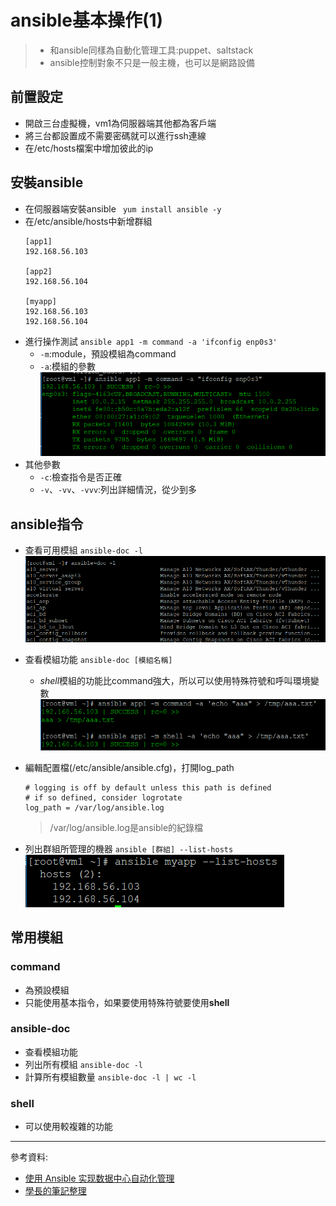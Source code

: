 # ansible基本操作(1)
> * 和ansible同樣為自動化管理工具:puppet、saltstack
> * ansible控制對象不只是一般主機，也可以是網路設備

## 前置設定
* 開啟三台虛擬機，vm1為伺服器端其他都為客戶端
* 將三台都設置成不需要密碼就可以進行ssh連線
* 在/etc/hosts檔案中增加彼此的ip
## 安裝ansible
* 在伺服器端安裝ansible
    ` yum install ansible -y`
* 在/etc/ansible/hosts中新增群組
    ```
    [app1]
    192.168.56.103

    [app2]
    192.168.56.104

    [myapp]
    192.168.56.103 
    192.168.56.104
    ```
* 進行操作測試
    `ansible app1 -m command -a 'ifconfig enp0s3'`
    * `-m`:module，預設模組為command
    * `-a`:模組的參數
    ![0422-02](./20200422/0422-02.png)
* 其他參數
    * `-c`:檢查指令是否正確
    * `-v`、`-vv`、`-vvv`:列出詳細情況，從少到多
## ansible指令
* 查看可用模組
    `ansible-doc -l`
    ![0422-03](./img/20200422/0422-03.png)
* 查看模組功能
    `ansible-doc [模組名稱]`

    * *shell*模組的功能比command強大，所以可以使用特殊符號和呼叫環境變數
    ![0422-01](./img/20200422/0422-01.png)
* 編輯配置檔(/etc/ansible/ansible.cfg)，打開log_path
    ```
    # logging is off by default unless this path is defined
    # if so defined, consider logrotate
    log_path = /var/log/ansible.log
    ```
    > /var/log/ansible.log是ansible的紀錄檔
* 列出群組所管理的機器
    `ansible [群組] --list-hosts`
    ![0422-04](./img/20200422/0422-04.png)
## 常用模組

### command
* 為預設模組
* 只能使用基本指令，如果要使用特殊符號要使用**shell**
### ansible-doc
* 查看模組功能
* 列出所有模組
    `ansible-doc -l`
* 計算所有模組數量
    `ansible-doc -l | wc -l`
### shell
* 可以使用較複雜的功能
---
參考資料:
* [使用 Ansible 实现数据中心自动化管理](https://www.ibm.com/developerworks/cn/opensource/os-using-ansible-for-data-center-it-automation/index.html)
* [學長的筆記整理](https://github.com/istar0me/linux-note/blob/107-2/Ansible.md#ansible-%E7%B4%80%E9%8C%84%E6%AA%94)
